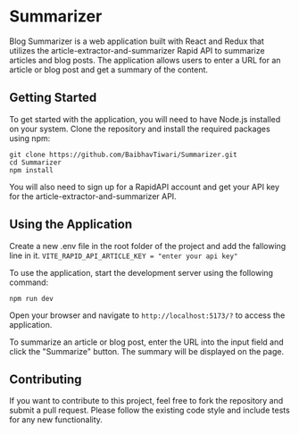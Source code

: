 # Summarizer

Blog Summarizer is a web application built with React and Redux that utilizes the article-extractor-and-summarizer Rapid API to summarize articles and blog posts. The application allows users to enter a URL for an article or blog post and get a summary of the content.

## Getting Started

To get started with the application, you will need to have Node.js installed on your system. Clone the repository and install the required packages using npm:

```
git clone https://github.com/BaibhavTiwari/Summarizer.git
cd Summarizer
npm install
```

You will also need to sign up for a RapidAPI account and get your API key for the article-extractor-and-summarizer API.

## Using the Application

Create a new .env file in the root folder of the project and add the fallowing line in it.
`VITE_RAPID_API_ARTICLE_KEY = "enter your api key"`

To use the application, start the development server using the following command:

```
npm run dev
```

Open your browser and navigate to `http://localhost:5173/?` to access the application.

To summarize an article or blog post, enter the URL into the input field and click the "Summarize" button. The summary will be displayed on the page.

## Contributing

If you want to contribute to this project, feel free to fork the repository and submit a pull request. Please follow the existing code style and include tests for any new functionality.
